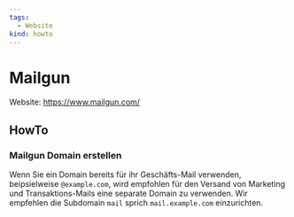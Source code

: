 ```yaml
---
tags:
  - Website
kind: howto
---
```


# Mailgun

Website: <https://www.mailgun.com/>

## HowTo

### Mailgun Domain erstellen

Wenn Sie ein Domain bereits für ihr Geschäfts-Mail verwenden, beipsielweise `@example.com`, wird empfohlen für den Versand von Marketing und Transaktions-Mails eine separate Domain zu verwenden. Wir empfehlen die Subdomain `mail` sprich `mail.example.com` einzurichten.